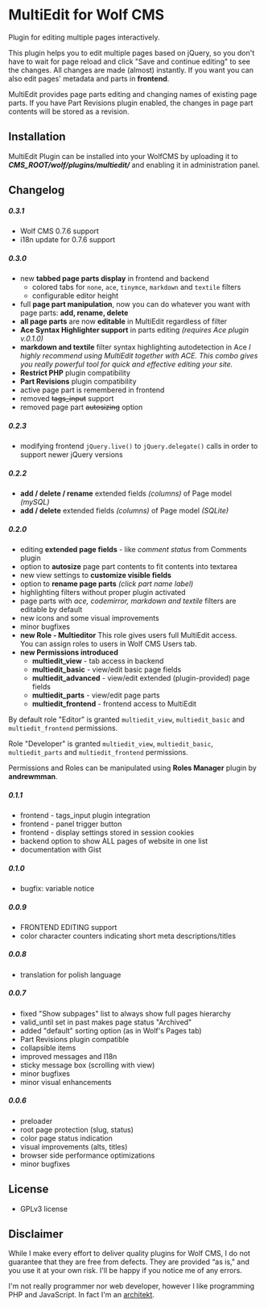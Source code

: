 MultiEdit for Wolf CMS
======================

Plugin for editing multiple pages interactively.

This plugin helps you to edit multiple pages based on jQuery, so you don't have to wait for page reload and click "Save and continue editing" to see the changes.  All changes are made (almost) instantly. If you want you can also edit pages' metadata and parts in **frontend**.

MultiEdit provides page parts editing and changing names of existing page parts. If you have Part Revisions plugin enabled, the changes in page part contents will be stored as a revision.

Installation
------------

MultiEdit Plugin can be installed into your WolfCMS by uploading it to ***CMS_ROOT/wolf/plugins/multiedit/*** and enabling it in administration panel.

Changelog
---------

##### 0.3.1

- Wolf CMS 0.7.6 support
- i18n update for 0.7.6 support


##### 0.3.0

- new **tabbed page parts display** in frontend and backend
  - colored tabs for `none`, `ace`, `tinymce`, `markdown` and `textile` filters
  - configurable editor height
- full **page part manipulation**, now you can do whatever you want with
  page parts: **add, rename, delete**
- **all page parts** are now **editable** in MultiEdit regardless of filter
- **Ace Syntax Highlighter support** in parts editing *(requires Ace plugin v.0.1.0)*
- **markdown and textile** filter syntax highlighting autodetection in Ace
  *I highly recommend using MultiEdit together with ACE. This combo gives
  you really powerful tool for quick and effective editing your site.*
- **Restrict PHP** plugin compatibility
- **Part Revisions** plugin compatibility
- active page part is remembered in frontend
- removed <del>tags_input</del> support
- removed page part <del>autosizing</del> option

##### 0.2.3

- modifying frontend `jQuery.live()` to `jQuery.delegate()`  calls in order to support newer jQuery versions

##### 0.2.2

- **add / delete / rename** extended fields _(columns)_ of Page model _(mySQL)_
- **add / delete** extended fields _(columns)_ of Page model _(SQLite)_

##### 0.2.0

- editing **extended page fields** - like _comment status_ from Comments plugin
- option to **autosize** page part contents to fit contents into textarea
- new view settings to **customize visible fields**
- option to **rename page parts** _(click part name label)_
- highlighting filters without proper plugin activated
- page parts with _ace, codemirror, markdown and textile_ filters are editable by default
- new icons and some visual improvements
- minor bugfixes
- **new Role - Multieditor**
    This role gives users full MultiEdit access.  
    You can assign roles to users in Wolf CMS Users tab.
- **new Permissions introduced**
  - **multiedit_view** - tab access in backend
  - **multiedit_basic** - view/edit basic page fields
  - **multiedit_advanced** - view/edit extended (plugin-provided) page fields
  - **multiedit_parts** - view/edit page parts
  - **multiedit_frontend** - frontend access to MultiEdit

By default role "Editor" is granted `multiedit_view`,
`multiedit_basic` and `multiedit_frontend` permissions.

Role "Developer" is granted `multiedit_view`,
`multiedit_basic`, `multiedit_parts`
and `multiedit_frontend` permissions.

Permissions and Roles can be manipulated
using **Roles Manager** plugin by **andrewmman**.

##### 0.1.1

- frontend - tags_input plugin integration
- frontend - panel trigger button
- frontend - display settings stored in session cookies
- backend option to show ALL pages of website in one list
- documentation with Gist

##### 0.1.0

- bugfix: variable notice

##### 0.0.9

- FRONTEND EDITING support
- color character counters indicating short meta descriptions/titles

##### 0.0.8

- translation for polish language

##### 0.0.7

- fixed "Show subpages" list to always show full pages hierarchy
- valid_until set in past makes page status "Archived"
- added "default" sorting option (as in Wolf's Pages tab)
- Part Revisions plugin compatible
- collapsible items
- improved messages and I18n
- sticky message box (scrolling with view)
- minor bugfixes
- minor visual enhancements

##### 0.0.6

- preloader
- root page protection (slug, status)
- color page status indication
- visual improvements (alts, titles)
- browser side performance optimizations
- minor bugfixes

License
-------

* GPLv3 license

Disclaimer
----------

While I make every effort to deliver quality plugins for Wolf CMS, I do not guarantee that they are free from defects. They are provided “as is," and you use it at your own risk. I'll be happy if you notice me of any errors.

I'm not really programmer nor web developer, however I like programming PHP and JavaScript. In fact I'm an [architekt](http://marekmurawski.pl).